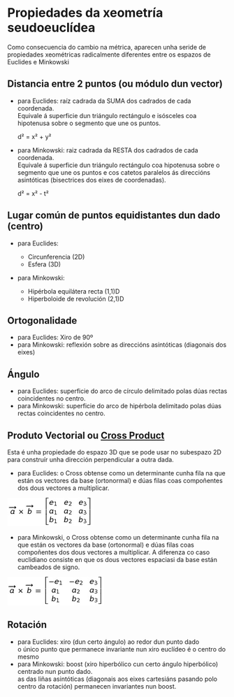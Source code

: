 # Propiedades da xeometría seudoeuclídea
Como consecuencia do cambio na métrica, aparecen unha seride de propiedades xeométricas radicalmente diferentes entre os espazos de Euclides e Minkowski

## Distancia entre 2 puntos (ou módulo dun vector)
* para Euclides: raíz cadrada da SUMA dos cadrados de cada coordenada.<br>
  Equivale á superficie dun triángulo rectángulo e isósceles coa hipotenusa sobre o segmento que une os puntos.
  
  d² = x² + y²
  
* para Minkowski: raiz cadrada da RESTA dos cadrados de cada coordenada.<br>
  Equivale á superficie dun triángulo rectángulo coa hipotenusa sobre o segmento que une os puntos e cos catetos paralelos ás direccións asintóticas (bisectrices dos eixes de coordenadas).
  
  d² = x² - t²

## Lugar común de puntos equidistantes dun dado (centro)
  * para Euclides:
    - Circunferencia (2D)
    - Esfera (3D)

  * para Minkowski:
    - Hipérbola equilátera recta (1,1)D
    - Hiperboloide de revolución (2,1)D
  
## Ortogonalidade
  * para Euclides: Xiro de 90º
  * para Minkowski: reflexión sobre as direccións asintóticas (diagonais dos eixes)
  
## Ángulo
  * para Euclides: superficie do arco de círculo delimitado polas dúas rectas coincidentes no centro.
  * para Minkowski: superficie do arco de hipérbola delimitado polas dúas rectas coincidentes no centro.
  
## Produto Vectorial  ou [Cross Product](CrossProduct.md)
Esta é unha propiedade do espazo 3D que se pode usar no subespazo 2D para construír unha dirección perpendicular a outra dada.
* para Euclides:  o Cross obtense como un determinante cunha fila na que están os vectores da base (ortonormal) e dúas filas coas compoñentes dos dous vectores a multiplicar.

![Produto vectorial Euclideo](../FORMULAS/detCrossEucl.jpg)

* para Minkowski, o Cross obtense como un determinante cunha fila na que están os vectores da base (ortonormal) e dúas filas coas compoñentes dos dous vectores a multiplicar. A diferenza co caso euclidiano consiste en que os dous vectores espaciasi da base están cambeados de signo.

![Produto vectorial Minkowski](../FORMULAS/detCrossMink.jpg)

## Rotación
  * para Euclides: xiro (dun certo ángulo)  ao redor dun punto dado <br>
          o único punto que permanece invariante nun xiro euclídeo é o centro do mesmo
  * para Minkowski: boost (xiro hiperbólico cun certo ángulo hiperbólico) centrado nun punto dado.  <br>
          as das liñas asintóticas (diagonais aos eixes cartesiáns pasando polo centro da rotación) permanecen invariantes nun boost.
